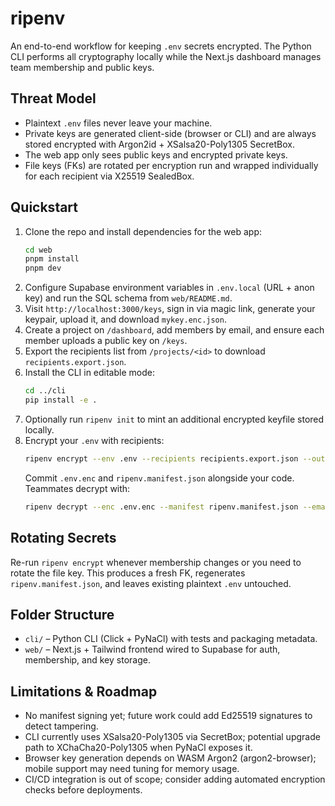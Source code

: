 # ripenv

An end-to-end workflow for keeping `.env` secrets encrypted. The Python CLI performs all cryptography locally while the Next.js dashboard manages team membership and public keys.

## Threat Model

-   Plaintext `.env` files never leave your machine.
-   Private keys are generated client-side (browser or CLI) and are always stored encrypted with Argon2id + XSalsa20-Poly1305 SecretBox.
-   The web app only sees public keys and encrypted private keys.
-   File keys (FKs) are rotated per encryption run and wrapped individually for each recipient via X25519 SealedBox.

## Quickstart

1. Clone the repo and install dependencies for the web app:
    ```bash
    cd web
    pnpm install
    pnpm dev
    ```
2. Configure Supabase environment variables in `.env.local` (URL + anon key) and run the SQL schema from `web/README.md`.
3. Visit `http://localhost:3000/keys`, sign in via magic link, generate your keypair, upload it, and download `mykey.enc.json`.
4. Create a project on `/dashboard`, add members by email, and ensure each member uploads a public key on `/keys`.
5. Export the recipients list from `/projects/<id>` to download `recipients.export.json`.
6. Install the CLI in editable mode:
    ```bash
    cd ../cli
    pip install -e .
    ```
7. Optionally run `ripenv init` to mint an additional encrypted keyfile stored locally.
8. Encrypt your `.env` with recipients:
    ```bash
    ripenv encrypt --env .env --recipients recipients.export.json --out .
    ```
    Commit `.env.enc` and `ripenv.manifest.json` alongside your code. Teammates decrypt with:
    ```bash
    ripenv decrypt --enc .env.enc --manifest ripenv.manifest.json --email teammate@example.com --keyfile mykey.enc.json
    ```

## Rotating Secrets

Re-run `ripenv encrypt` whenever membership changes or you need to rotate the file key. This produces a fresh FK, regenerates `ripenv.manifest.json`, and leaves existing plaintext `.env` untouched.

## Folder Structure

-   `cli/` – Python CLI (Click + PyNaCl) with tests and packaging metadata.
-   `web/` – Next.js + Tailwind frontend wired to Supabase for auth, membership, and key storage.

## Limitations & Roadmap

-   No manifest signing yet; future work could add Ed25519 signatures to detect tampering.
-   CLI currently uses XSalsa20-Poly1305 via SecretBox; potential upgrade path to XChaCha20-Poly1305 when PyNaCl exposes it.
-   Browser key generation depends on WASM Argon2 (argon2-browser); mobile support may need tuning for memory usage.
-   CI/CD integration is out of scope; consider adding automated encryption checks before deployments.
